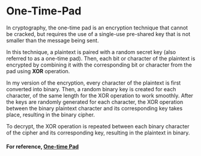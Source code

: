 # One-Time-Pad

In cryptography, the one-time pad is an encryption technique that cannot be cracked, but requires the use of a single-use pre-shared key that is not smaller than the message being sent. 

In this technique, a plaintext is paired with a random secret key (also referred to as a one-time pad). Then, each bit or character of the plaintext is encrypted by combining it with the corresponding bit or character from the pad using **XOR** operation.

In my version of the encryption, every character of the plaintext is first converted into binary. Then, a random binary key is created for each character, of the same length for the XOR operation to work smoothly. After the keys are randomly generated for each character, the XOR operation between the binary plaintext character and its corresponding key takes place, resulting in the binary cipher.

To decrypt, the XOR operation is repeated between each binary character of the cipher and its corresponding key, resulting in the plaintext in binary.

#### For reference, [One-time Pad](https://en.wikipedia.org/wiki/One-time_pad)
